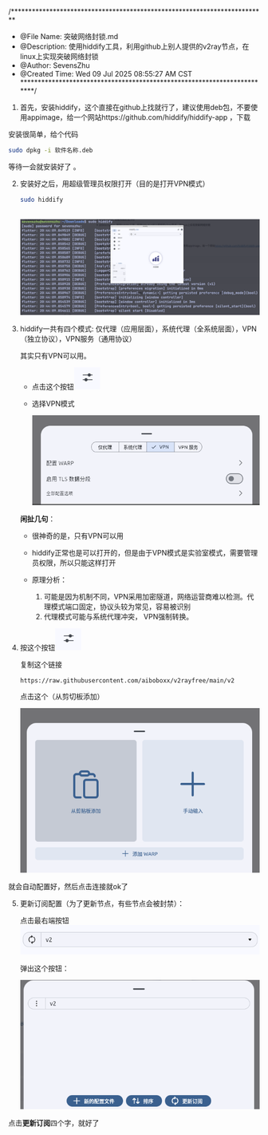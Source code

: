 /*************************************************************************
 * @File Name: 突破网络封锁.md
 * @Description: 使用hiddify工具，利用github上别人提供的v2ray节点，在linux上实现突破网络封锁
 * @Author: SevensZhu
 * @Created Time: Wed 09 Jul 2025 08:55:27 AM CST
 ************************************************************************/

1. 首先，安装hiddify，这个直接在github上找就行了，建议使用deb包，不要使用appimage，给一个网站https://github.com/hiddify/hiddify-app ，下载

安装很简单，给个代码

```bash
sudo dpkg -i 软件名称.deb
```

等待一会就安装好了 。

2. 安装好之后，用超级管理员权限打开（目的是打开VPN模式）		

    ```bash
    sudo hiddify
    ```

    ​    ![](打开hiddify.png)

3. hiddify一共有四个模式: 仅代理（应用层面），系统代理（全系统层面），VPN （独立协议），VPN服务（通用协议）

    其实只有VPN可以用。

    - 点击这个按钮![](模式切换.png)

    - 选择VPN模式

        ![](hiddify模式选择图.png)

    **闲扯几句**： 

    - 很神奇的是，只有VPN可以用

    - hiddify正常也是可以打开的，但是由于VPN模式是实验室模式，需要管理员权限，所以只能这样打开
    - 原理分析：
        1. 可能是因为机制不同，VPN采用加密隧道，网络运营商难以检测。代理模式端口固定，协议头较为常见，容易被识别
        2. 代理模式可能与系统代理冲突， VPN强制转换。

4. 按这个按钮![](模式切换.png)

    复制这个链接

    ```link
    https://raw.githubusercontent.com/aiboboxx/v2rayfree/main/v2
    ```

    点击这个（从剪切板添加）

    ![](配置面板.png)

就会自动配置好，然后点击连接就ok了

5. 更新订阅配置（为了更新节点，有些节点会被封禁）：

    点击最右端按钮![](订阅设置.png)

    弹出这个按钮：

    ![](更新订阅.png)

点击**更新订阅**四个字，就好了